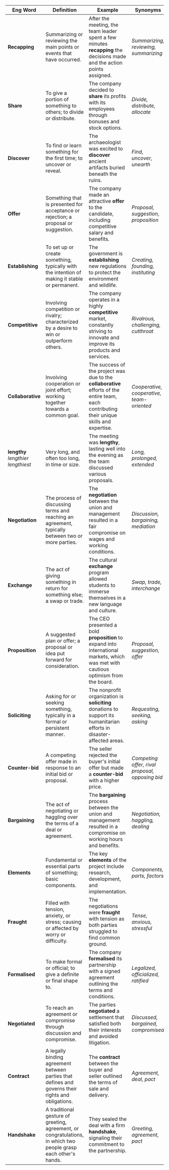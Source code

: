 | **Eng Word**                               | **Definition**                                                                                                  | **Example**                                                                                                                                  | **Synonyms**                                    | **Antonyms**                                           | **Translation**     |
| ------------------------------------------ | --------------------------------------------------------------------------------------------------------------- | -------------------------------------------------------------------------------------------------------------------------------------------- | ----------------------------------------------- | ------------------------------------------------------ | ------------------- |
| **Recapping**                              | Summarizing or reviewing the main points or events that have occurred.                                          | After the meeting, the team leader spent a few minutes **recapping** the decisions made and the action points assigned.                      | _Summarizing, reviewing, summarizing_           | _Expanding, elaborating, detailing_                    | Повторение          |
| **Share**                                  | To give a portion of something to others; to divide or distribute.                                              | The company decided to **share** its profits with its employees through bonuses and stock options.                                           | _Divide, distribute, allocate_                  | _Hoarding, keeping, retaining_                         | Делиться            |
| **Discover**                               | To find or learn something for the first time; to uncover or reveal.                                            | The archaeologist was excited to **discover** ancient artifacts buried beneath the ruins.                                                    | _Find, uncover, unearth_                        | _Hide, conceal, cover_                                 | Открывать           |
| **Offer**                                  | Something that is presented for acceptance or rejection; a proposal or suggestion.                              | The company made an attractive **offer** to the candidate, including competitive salary and benefits.                                        | _Proposal, suggestion, proposition_             | _Refusal, rejection, decline_                          | Предложение         |
| **Establishing**                           | To set up or create something, typically with the intention of making it stable or permanent.                   | The government is **establishing** new regulations to protect the environment and wildlife.                                                  | _Creating, founding, instituting_               | _Dismantling, abolishing, removing_                    | Установка           |
| **Competitive**                            | Involving competition or rivalry; characterized by a desire to win or outperform others.                        | The company operates in a highly **competitive** market, constantly striving to innovate and improve its products and services.              | _Rivalrous, challenging, cutthroat_             | _Collaborative, cooperative, noncompetitive_           | Конкурентоспособный |
| **Collaborative**                          | Involving cooperation or joint effort; working together towards a common goal.                                  | The success of the project was due to the **collaborative** efforts of the entire team, each contributing their unique skills and expertise. | _Cooperative, cooperative, team-oriented_       | _Individualistic, independent, solitary_               | Совместная          |
| **lengthy**<br>*lengthier*<br>*lengthiest* | Very long, and often too long, in time or size.                                                                 | The meeting was **lengthy**, lasting well into the evening as the team discussed various proposals.                                          | _Long, prolonged, extended_                     | _Brief, short, concise_                                | Длительный          |
| **Negotiation**                            | The process of discussing terms and reaching an agreement, typically between two or more parties.               | The **negotiation** between the union and management resulted in a fair compromise on wages and working conditions.                          | _Discussion, bargaining, mediation_             | _Conflict, disagreement, dispute_                      | Переговоры          |
| **Exchange**                               | The act of giving something in return for something else; a swap or trade.                                      | The cultural **exchange** program allowed students to immerse themselves in a new language and culture.                                      | _Swap, trade, interchange_                      | _Retainment, keeping, withholding_                     | Обмен               |
| **Proposition**                            | A suggested plan or offer; a proposal or idea put forward for consideration.                                    | The CEO presented a bold **proposition** to expand into international markets, which was met with cautious optimism from the board.          | _Proposal, suggestion, offer_                   | _Fact, certainty, reality_                             | Предложение         |
| **Soliciting**                             | Asking for or seeking something, typically in a formal or persistent manner.                                    | The nonprofit organization is **soliciting** donations to support its humanitarian efforts in disaster-affected areas.                       | _Requesting, seeking, asking_                   | _Declining, refusing, rejecting_                       | Запрашивание        |
| **Counter-bid**                            | A competing offer made in response to an initial bid or proposal.                                               | The seller rejected the buyer's initial offer but made a **counter-bid** with a higher price.                                                | _Competing offer, rival proposal, opposing bid_ | _Acceptance, approval, agreement_                      | Контрпредложение    |
| **Bargaining**                             | The act of negotiating or haggling over the terms of a deal or agreement.                                       | The **bargaining** process between the union and management resulted in a compromise on working hours and benefits.                          | _Negotiation, haggling, dealing_                | _Agreement, settlement, compromise_                    | Торги               |
| **Elements**                               | Fundamental or essential parts of something; basic components.                                                  | The key **elements** of the project include research, development, and implementation.                                                       | _Components, parts, factors_                    | _Whole, entirety, entirety_                            | Элементы            |
| **Fraught**                                | Filled with tension, anxiety, or stress; causing or affected by worry or difficulty.                            | The negotiations were **fraught** with tension as both parties struggled to find common ground.                                              | _Tense, anxious, stressful_                     | _Calm, relaxed, peaceful_                              | Напряженный         |
| **Formalised**                             | To make formal or official; to give a definite or final shape to.                                               | The company **formalised** its partnership with a signed agreement outlining the terms and conditions.                                       | _Legalized, officialized, ratified_             | _Informal, unofficial, casual_                         | Формализованный     |
| **Negotiated**                             | To reach an agreement or compromise through discussion and compromise.                                          | The parties **negotiated** a settlement that satisfied both their interests and avoided litigation.                                          | _Discussed, bargained, compromised_             | _Argued, disputed, disagreed_                          | Переговоры          |
| **Contract**                               | A legally binding agreement between parties that defines and governs their rights and obligations.              | The **contract** between the buyer and seller outlined the terms of sale and delivery.                                                       | _Agreement, deal, pact_                         | _Verbal agreement, informal agreement, handshake deal_ | Договор             |
| **Handshake**                              | A traditional gesture of greeting, agreement, or congratulations, in which two people grasp each other's hands. | They sealed the deal with a firm **handshake**, signaling their commitment to the partnership.                                               | _Greeting, agreement, pact_                     | _Disagreement, refusal, dissent_                       | Рукопожатие         |